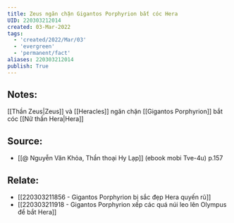 ```yaml
---
title: Zeus ngăn chặn Gigantos Porphyrion bắt cóc Hera
UID: 220303212014
created: 03-Mar-2022
tags:
  - 'created/2022/Mar/03'
  - 'evergreen'
  - 'permanent/fact'
aliases: 220303212014
publish: True
---
```

## Notes:
[[Thần Zeus|Zeus]] và [[Heracles]] ngăn chặn [[Gigantos Porphyrion]] bắt cóc [[Nữ thần Hera|Hera]]

## Source:
- [[@ Nguyễn Văn Khỏa, Thần thoại Hy Lạp]] (ebook mobi Tve-4u) p.157

## Relate:
- [[220303211856 - Gigantos Porphyrion bị sắc đẹp Hera quyến rũ]]
- [[220303211918 - Gigantos Porphyrion xếp các quá núi leo lên Olympus để bắt Hera]]